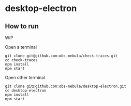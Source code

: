 # desktop-electron

## How to run

WIP

Open a terminal
```console
git clone git@github.com:obs-nebula/check-traces.git
cd check-traces
npm install
npm start
```

Open other terminal
```console
git clone git@github.com:obs-nebula/desktop-electron.git
cd desktop-electron
npm install
npm start
```



